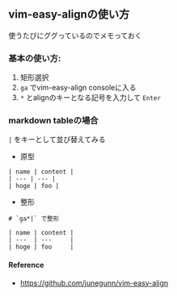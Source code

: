 ## vim-easy-alignの使い方

使うたびにググっているのでメモっておく

### 基本の使い方:

1. 矩形選択
2. `ga` でvim-easy-align consoleに入る
3. `*` とalignのキーとなる記号を入力して `Enter`


### markdown tableの場合

`|` をキーとして並び替えてみる

* 原型

```
| name | content |
| --- | --- |
| hoge | foo |
```

* 整形

```
# `ga*|` で整形

| name | content |
| ---  | ---     |
| hoge | foo     |
```

#### Reference

* https://github.com/junegunn/vim-easy-align
